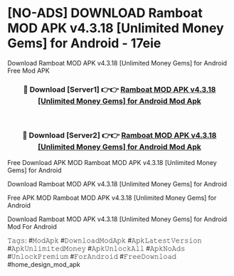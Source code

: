 # [NO-ADS] DOWNLOAD Ramboat MOD APK v4.3.18 [Unlimited Money Gems] for Android - 17eie
Download Ramboat MOD APK v4.3.18 [Unlimited Money Gems] for Android Free Mod APK

<div align="center">
<h3>🔴 Download [Server1] 👉👉 <a href="https://apk-comot.site?title=Ramboat_MOD_APK_v4.3.18_[Unlimited_Money_Gems]_for_Android">Ramboat MOD APK v4.3.18 [Unlimited Money Gems] for Android Mod Apk</a></h3><br>

<h3>🔴 Download [Server2] 👉👉 <a href="https://apk-comot.site?title=Ramboat_MOD_APK_v4.3.18_[Unlimited_Money_Gems]_for_Android">Ramboat MOD APK v4.3.18 [Unlimited Money Gems] for Android Mod Apk</a></h3>
</div>


Free Download APK MOD Ramboat MOD APK v4.3.18 [Unlimited Money Gems] for Android

Download Ramboat MOD APK v4.3.18 [Unlimited Money Gems] for Android 

Free APK MOD Ramboat MOD APK v4.3.18 [Unlimited Money Gems] for Android 

Download Ramboat MOD APK v4.3.18 [Unlimited Money Gems] for Android Mod For Android

𝚃𝚊𝚐𝚜: #𝙼𝚘𝚍𝙰𝚙𝚔 #𝙳𝚘𝚠𝚗𝚕𝚘𝚊𝚍𝙼𝚘𝚍𝙰𝚙𝚔 #𝙰𝚙𝚔𝙻𝚊𝚝𝚎𝚜𝚝𝚅𝚎𝚛𝚜𝚒𝚘𝚗 #𝙰𝚙𝚔𝚄𝚗𝚕𝚒𝚖𝚒𝚝𝚎𝚍𝙼𝚘𝚗𝚎𝚢 #𝙰𝚙𝚔𝚄𝚗𝚕𝚘𝚌𝚔𝙰𝚕𝚕 #𝙰𝚙𝚔𝙽𝚘𝙰𝚍𝚜 #𝚄𝚗𝚕𝚘𝚌𝚔𝙿𝚛𝚎𝚖𝚒𝚞𝚖 #𝙵𝚘𝚛𝙰𝚗𝚍𝚛𝚘𝚒𝚍 #𝙵𝚛𝚎𝚎𝙳𝚘𝚠𝚗𝚕𝚘𝚊𝚍 #home_design_mod_apk